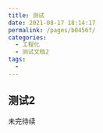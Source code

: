 ```yaml
---
title: 测试
date: 2021-08-17 18:14:17
permalink: /pages/b0456f/
categories:
  - 工程化
  - 测试文档2
tags:
  - 
---
```

## 测试2

未完待续


